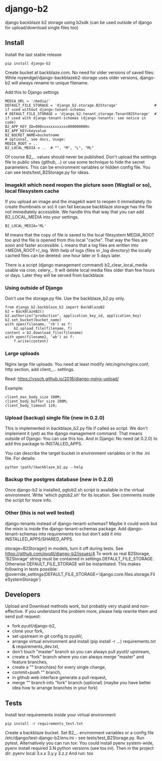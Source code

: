 # django-b2
django backblaze b2 storage using b2sdk (can be used outside of django for upload/download single files too)

## Install

Install the last stable release

    pip install django-b2

Create bucket at backblaze.com. No need for older versions of saved files:
While royendgel/django-backblazeb2-storage uses older versions, django-b2 will always rename to unique filename. 

Add this to Django settings

    MEDIA_URL = '/media/'
    DEFAULT_FILE_STORAGE = 'django_b2.storage.B2Storage'                 # if used without django-tenant-schemas
    # DEFAULT_FILE_STORAGE = 'django_b2.tenant_storage.TenantB2Storage'  # if used with django-tenant-schemas (django-tenants: see notice in code)
    B2_APP_KEY_ID=000xxxxxxxxxxxx000000000n
    B2_APP_KEY=keyvalue
    B2_BUCKET_NAME=bucketname
    # optional, see docs, Usage:
    MEDIA_ROOT = ..
    B2_LOCAL_MEDIA = ..  # "", "M", "L", "ML"

Of course B2_.. values should never be published.
Don't upload the settings file to public sites (github, ..) or use some technique to hide the secret parameters.
This can be environment variables or hidden config file. You can see tests/test_B2Storage.py for ideas.

### Imagekit which need reopen the picture soon (Wagtail or so), local filesystem cache

If you upload an image and the imagekit want to reopen it immediately (to create thumbnails or so) it can fail
because backblaze storage has the file not immediately accessible.
We handle this that way that you can add B2_LOCAL_MEDIA into your settings.

    B2_LOCAL_MEDIA='ML'

M means that the copy of file is saved to the local filesystem MEDIA_ROOT too and the file is opened from this local "cache".
That way the files are soon and faster accessible.
L means that a log files are written into <MEDIA_ROOT>/_log.
With help of logs (files in _log directory) the locally cached files can be deleted: one hour later or 5 days later.

There is a script (django management command) b2_clear_local_media usable via cron, celery,..
It will delete local media files older than few hours or days. Later they will be served from backblaze.

### Using outside of Django

Don't use the storage.py file. Use the backblaze_b2.py only.

    from django_b2.backblaze_b2 import BackBlazeB2
    b2 = BackBlazeB2()
    b2.authorize("production", application_key_id, application_key)
    b2.set_bucket(bucket_name)
    with open(filename, 'rb') as f:
        b2.upload_file(filename, f)
    content = b2.download_file(filename)
    with open(filename2, 'wb') as f:
        f.write(content)

### Large uploads

Nginx large file uploads:
You need at least modify /etc/nginx/nginx.conf, http section, add client_... settings.

Read: https://vsoch.github.io/2018/django-nginx-upload/

Example:

    client_max_body_size 100M;
    client_body_buffer_size 100M;
    client_body_timeout 120;

### Upload (backup) single file (new in 0.2.0)

This is implemented in backblaze_b2.py file if called as script.
We don't implement it (yet) as the django management command. That means outside of Django: You can use this too.
And in Django: No need (at 0.2.0) to add this package to INSTALLED_APPS.

You can describe the target bucket in environment variables or in the .ini file. For details:

    python (path/)backblaze_b2.py --help

### Backup the postgres database (new in 0.2.0)

Once django-b2 is installed, pgtob2.sh script is available in the virtual environment.
Write 'which pgtob2.sh' for its location.
See comments inside the script for more info.  

### Other (this is not well tested)

django-tenants instead of django-tenant-schemas? Maybe it could work but the mixin is inside the django-tenant-schemas package.
Add django-tenant-schemas into requirements too but don't add it into INSTALLED_APPS/SHARED_APPS.

storage=B2Storage() in models, turn it off during tests. See https://github.com/pyutil/django-b2/issues/4
To work as real B2Storage, 'B2Storage' string must be contained in settings.DEFAULT_FILE_STORAGE.
Otherwise DEFAULT_FILE_STORAGE will be instantiated.
This makes following in tests possible:
@override_settings(DEFAULT_FILE_STORAGE='django.core.files.storage.FileSystemStorage')

## Developers

Upload and Download methods work, but probably very stupid and non-effective.
If you understand the problem more, please help rewrite them and send pull request:
- fork pyutil/django-b2,
- clone your fork,
- set upstream in git config to pyutil/,
- arrange virtual environment and install (pip install -r ...) requirements.txt & requirements_dev.txt,
- don't touch "master" branch so you can always pull pyutil/ upstream,
- create a "fork" branch where you can always merge "master" and feature branches,
- create a "<feature>" branch(es) for every single change,
- commit+push "<feature>" branch,
- in github web interface generate a pull request,
- merge "<feature>" branch into "fork" branch (optional)
(maybe you have better idea how to arrange branches in your fork)

## Tests

Install test requirements inside your virtual environment

    pip install -r requirements_test.txt

Create a backblaze bucket.
Set B2_.. environment variables or a config file /etc/django/test-django-b2/env.ini - see tests/test_B2Storage.py.
Run pytest.
Alternatively you can run tox:
You could install pyenv system-wide, pyenv install required 3.N python versions (see tox.ini).
Then in the project dir: pyenv local 3.x.x 3.y.y 3.z.z
And run: tox
